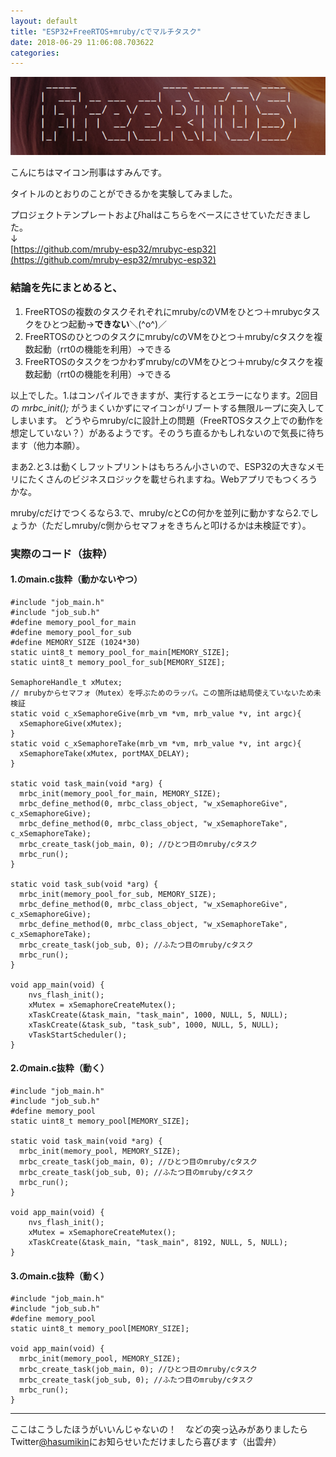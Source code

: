 ```yaml
---
layout: default
title: "ESP32+FreeRTOS+mruby/cでマルチタスク"
date: 2018-06-29 11:06:08.703622
categories: 
---
```


![](/assets/images/201806/FreeRTOS.png)

こんにちはマイコン刑事はすみんです。


タイトルのとおりのことができるかを実験してみました。


プロジェクトテンプレートおよびhalはこちらをベースにさせていただきました。  
↓  
[https://github.com/mruby-esp32/mrubyc-esp32](https://github.com/mruby-esp32/mrubyc-esp32)

### 結論を先にまとめると、
1. FreeRTOSの複数のタスクそれぞれにmruby/cのVMをひとつ＋mrubycタスクをひとつ起動→**できない**＼(^o^)／  
1. FreeRTOSのひとつのタスクにmruby/cのVMをひとつ＋mruby/cタスクを複数起動（rrt0の機能を利用）→できる
1. FreeRTOSのタスクをつかわずmruby/cのVMをひとつ＋mruby/cタスクを複数起動（rrt0の機能を利用）→できる


以上でした。1.はコンパイルできますが、実行するとエラーになります。2回目の *mrbc_init();* がうまくいかずにマイコンがリブートする無限ループに突入してしまいます。
どうやらmruby/cに設計上の問題（FreeRTOSタスク上での動作を想定していない？）があるようです。そのうち直るかもしれないので気長に待ちます（他力本願）。


まあ2.と3.は動くしフットプリントはもちろん小さいので、ESP32の大きなメモリにたくさんのビジネスロジックを載せられますね。Webアプリでもつくろうかな。


mruby/cだけでつくるなら3.で、mruby/cとCの何かを並列に動かすなら2.でしょうか（ただしmruby/c側からセマフォをきちんと叩けるかは未検証です）。

### 実際のコード（抜粋）
#### 1.のmain.c抜粋（動かないやつ）
```
#include "job_main.h"
#include "job_sub.h"
#define memory_pool_for_main
#define memory_pool_for_sub
#define MEMORY_SIZE (1024*30)
static uint8_t memory_pool_for_main[MEMORY_SIZE];
static uint8_t memory_pool_for_sub[MEMORY_SIZE];

SemaphoreHandle_t xMutex;
// mrubyからセマフォ（Mutex）を呼ぶためのラッパ。この箇所は結局使えていないため未検証
static void c_xSemaphoreGive(mrb_vm *vm, mrb_value *v, int argc){
  xSemaphoreGive(xMutex);
}
static void c_xSemaphoreTake(mrb_vm *vm, mrb_value *v, int argc){
  xSemaphoreTake(xMutex, portMAX_DELAY);
}

static void task_main(void *arg) {
  mrbc_init(memory_pool_for_main, MEMORY_SIZE);
  mrbc_define_method(0, mrbc_class_object, "w_xSemaphoreGive", c_xSemaphoreGive);
  mrbc_define_method(0, mrbc_class_object, "w_xSemaphoreTake", c_xSemaphoreTake);
  mrbc_create_task(job_main, 0); //ひとつ目のmruby/cタスク
  mrbc_run();
}

static void task_sub(void *arg) {
  mrbc_init(memory_pool_for_sub, MEMORY_SIZE);
  mrbc_define_method(0, mrbc_class_object, "w_xSemaphoreGive", c_xSemaphoreGive);
  mrbc_define_method(0, mrbc_class_object, "w_xSemaphoreTake", c_xSemaphoreTake);
  mrbc_create_task(job_sub, 0); //ふたつ目のmruby/cタスク
  mrbc_run();
}

void app_main(void) {
    nvs_flash_init();
    xMutex = xSemaphoreCreateMutex();
    xTaskCreate(&task_main, "task_main", 1000, NULL, 5, NULL);
    xTaskCreate(&task_sub, "task_sub", 1000, NULL, 5, NULL);
    vTaskStartScheduler();
}
```
#### 2.のmain.c抜粋（動く）
```
#include "job_main.h"
#include "job_sub.h"
#define memory_pool
static uint8_t memory_pool[MEMORY_SIZE];

static void task_main(void *arg) {
  mrbc_init(memory_pool, MEMORY_SIZE);
  mrbc_create_task(job_main, 0); //ひとつ目のmruby/cタスク
  mrbc_create_task(job_sub, 0); //ふたつ目のmruby/cタスク
  mrbc_run();
}

void app_main(void) {
    nvs_flash_init();
    xMutex = xSemaphoreCreateMutex();
    xTaskCreate(&task_main, "task_main", 8192, NULL, 5, NULL);
}
```

#### 3.のmain.c抜粋（動く）
```
#include "job_main.h"
#include "job_sub.h"
#define memory_pool
static uint8_t memory_pool[MEMORY_SIZE];

void app_main(void) {
  mrbc_init(memory_pool, MEMORY_SIZE);
  mrbc_create_task(job_main, 0); //ひとつ目のmruby/cタスク
  mrbc_create_task(job_sub, 0); //ふたつ目のmruby/cタスク
  mrbc_run();
}
```

----

ここはこうしたほうがいいんじゃないの！　などの突っ込みがありましたらTwitter[@hasumikin](https://twitter.com/hasumikin)にお知らせいただけましたら喜びます（出雲弁）
